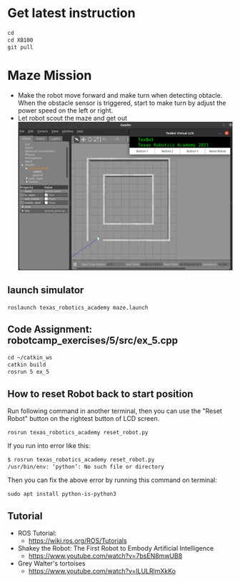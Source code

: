 # Get latest instruction 
```
cd
cd XB100
git pull
```

# Maze Mission
 * Make the robot move forward and make turn when detecting obtacle. 
   When the obstacle sensor is triggered, start to make turn by adjust the power speed on the left or right. 
 * Let robot scout the maze and get out 
 <br><img src="maze.PNG" width=600>

## launch simulator 
```
roslaunch texas_robotics_academy maze.launch
```

## Code Assignment: robotcamp_exercises/5/src/ex_5.cpp
```
cd ~/catkin_ws
catkin build
rosrun 5 ex_5
```

## How to reset Robot back to start position
Run following command in another terminal, then you can use the "Reset Robot" button on the rightest button of LCD screen. 
```
rosrun texas_robotics_academy reset_robot.py
```
If you run into error like this:
```
$ rosrun texas_robotics_academy reset_robot.py 
/usr/bin/env: ‘python’: No such file or directory
```
Then you can fix the above error by running this command on terminal:
```
sudo apt install python-is-python3
```

## Tutorial 
* ROS Tutorial:
  * https://wiki.ros.org/ROS/Tutorials
* Shakey the Robot: The First Robot to Embody Artificial Intelligence
  * https://www.youtube.com/watch?v=7bsEN8mwUB8
* Grey Walter's tortoises
  * https://www.youtube.com/watch?v=lLULRlmXkKo
